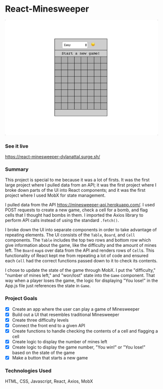 # React-Minesweeper

<p align="center">
<img src="src/giphy-react-minesweeper.gif">
</p>

### See it live

https://react-minesweeper-dylanattal.surge.sh/

### Summary

This project is special to me because it was a lot of firsts. It was the first large project where I pulled data from an API; it was the first project where I broke down parts of the UI into React components; and it was the first project where I used MobX for state management.

I pulled data from the API https://minesweeper-api.herokuapp.com/. I used POST requests to create a new game, check a cell for a bomb, and flag cells that I thought had bombs in them. I imported the Axios library to perform API calls instead of using the standard `.fetch()`.

I broke down the UI into separate components in order to take advantage of repeating elements. The UI consists of the `Table`, `Board`, and `Cell` components. The `Table` includes the top two rows and bottom row which give information about the game, like the difficulty and the amount of mines left. The `Board` `map`s over data from the API and renders rows of `Cell`s. This functionality of React kept me from repeating a lot of code and ensured each `Cell` had the correct functions passed down to it to check its contents.

I chose to update the state of the game through MobX. I put the "difficulty," "number of mines left," and "won/lost" state into the `Game` component. That way when a player loses the game, the logic for displaying "You lose!" in the App.js file just references the state in `Game`.

### Project Goals

- [x] Create an app where the user can play a game of Minesweeper
- [x] Build out a UI that resembles traditional Minesweeper
- [x] Create three difficulty levels
- [x] Connect the front end to a given API
- [x] Create functions to handle checking the contents of a cell and flagging a cell
- [x] Create logic to display the number of mines left
- [x] Create logic to display the game number, "You win!" or "You lose!" based on the state of the game
- [x] Make a button that starts a new game

### Technologies Used

HTML, CSS, Javascript, React, Axios, MobX
